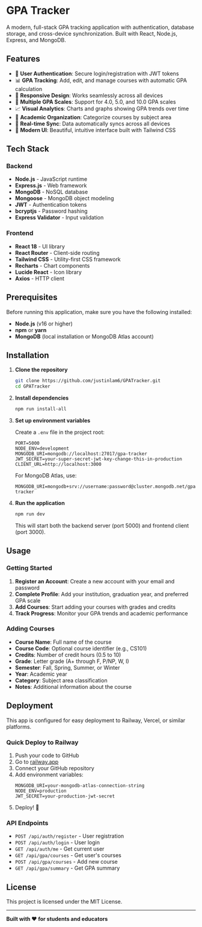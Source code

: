 # GPA Tracker

A modern, full-stack GPA tracking application with authentication, database storage, and cross-device synchronization. Built with React, Node.js, Express, and MongoDB.

## Features

- 🔐 **User Authentication**: Secure login/registration with JWT tokens
- 📊 **GPA Tracking**: Add, edit, and manage courses with automatic GPA calculation
- 📱 **Responsive Design**: Works seamlessly across all devices
- 🎯 **Multiple GPA Scales**: Support for 4.0, 5.0, and 10.0 GPA scales
- 📈 **Visual Analytics**: Charts and graphs showing GPA trends over time
- 🏫 **Academic Organization**: Categorize courses by subject area
- 🔄 **Real-time Sync**: Data automatically syncs across all devices
- 🎨 **Modern UI**: Beautiful, intuitive interface built with Tailwind CSS

## Tech Stack

### Backend

- **Node.js** - JavaScript runtime
- **Express.js** - Web framework
- **MongoDB** - NoSQL database
- **Mongoose** - MongoDB object modeling
- **JWT** - Authentication tokens
- **bcryptjs** - Password hashing
- **Express Validator** - Input validation

### Frontend

- **React 18** - UI library
- **React Router** - Client-side routing
- **Tailwind CSS** - Utility-first CSS framework
- **Recharts** - Chart components
- **Lucide React** - Icon library
- **Axios** - HTTP client

## Prerequisites

Before running this application, make sure you have the following installed:

- **Node.js** (v16 or higher)
- **npm** or **yarn**
- **MongoDB** (local installation or MongoDB Atlas account)

## Installation

1. **Clone the repository**

   ```bash
   git clone https://github.com/justinlam6/GPATracker.git
   cd GPATracker
   ```

2. **Install dependencies**

   ```bash
   npm run install-all
   ```

3. **Set up environment variables**

   Create a `.env` file in the project root:

   ```env
   PORT=5000
   NODE_ENV=development
   MONGODB_URI=mongodb://localhost:27017/gpa-tracker
   JWT_SECRET=your-super-secret-jwt-key-change-this-in-production
   CLIENT_URL=http://localhost:3000
   ```

   For MongoDB Atlas, use:

   ```env
   MONGODB_URI=mongodb+srv://username:password@cluster.mongodb.net/gpa-tracker
   ```

4. **Run the application**

   ```bash
   npm run dev
   ```

   This will start both the backend server (port 5000) and frontend client (port 3000).

## Usage

### Getting Started

1. **Register an Account**: Create a new account with your email and password
2. **Complete Profile**: Add your institution, graduation year, and preferred GPA scale
3. **Add Courses**: Start adding your courses with grades and credits
4. **Track Progress**: Monitor your GPA trends and academic performance

### Adding Courses

- **Course Name**: Full name of the course
- **Course Code**: Optional course identifier (e.g., CS101)
- **Credits**: Number of credit hours (0.5 to 10)
- **Grade**: Letter grade (A+ through F, P/NP, W, I)
- **Semester**: Fall, Spring, Summer, or Winter
- **Year**: Academic year
- **Category**: Subject area classification
- **Notes**: Additional information about the course

## Deployment

This app is configured for easy deployment to Railway, Vercel, or similar platforms.

### Quick Deploy to Railway

1. Push your code to GitHub
2. Go to [railway.app](https://railway.app)
3. Connect your GitHub repository
4. Add environment variables:
   ```env
   MONGODB_URI=your-mongodb-atlas-connection-string
   NODE_ENV=production
   JWT_SECRET=your-production-jwt-secret
   ```
5. Deploy! 🚀

### API Endpoints

- `POST /api/auth/register` - User registration
- `POST /api/auth/login` - User login
- `GET /api/auth/me` - Get current user
- `GET /api/gpa/courses` - Get user's courses
- `POST /api/gpa/courses` - Add new course
- `GET /api/gpa/summary` - Get GPA summary

## License

This project is licensed under the MIT License.

---

**Built with ❤️ for students and educators**